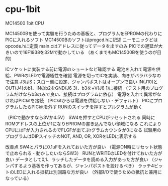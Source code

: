 # cpu-1bit
MC14500 1bit CPU

MC14500Bを使って実験を行うための基板と、プログラムをEPROMの代わりにPICに入れるソフト
MC14500Bのソフトはprogcd.hに記述
ニーモニックどはopcode.hに定義
main.cはアドレスに従ってデータを出すのみ
PICでの遅延が大きいので16F1938を32Mで動かしている
（あくまでもMC14500Bを使うのが目的）

ICソケットに実装する前に電源のショートなど確認する
電池を入れて電源を供給、PWRのLEDで電源極性を確認
電源を切ってICを実装、向きがバラバラなので注意
J3はS；スロー側に設定、ジャンパポストはオープンで良い
IN(J10)とOUT(J4)のb1、INのb2をGND(J6 3)、b3を+V(J6 1)に接続
（テスト用のプログラムだけならb3のみで良い、接続はプログラムに依存）
電源を入れて異常がなければPICkitを接続
（PICkitからは電源を供給しない・デフォルト）
PICにプログラムしたらPICkitを外す
RUNのスイッチを押すとプルグラムが動く

（PICで動かすなら3Vか4.5V）
SW4を押すとCPUがリセットされる
同時にROMアドレスの上位が1になりEPROMの書き込んでない領域になる
これによりCPUにはFが入力されるのでFLGFが出てぷrグラムカウンタが0になる
試験用のプログラムはDIPスイッチのNOT, AND, OR, XORをLEDに表示する

改善点
SW4とパラに0.1uFを入れておいた方が良い
（電源ON時にリセット状態で止められる・動かしたいならSW3）
RUNとWRITEのLEDを付けておいた方が良い
データとして0,1、ラッチしたデータを読める入力があった方が良い
（ジャンパするよう基板を作ってあるが、ジャンパポストを設けるべき）
ラッチ4ビットのLEDに入れる抵抗は別回路な方が良い
（外部I/Oで使うための抵抗と兼用になっている）
